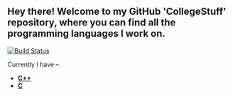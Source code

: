 Hey there! Welcome to my GitHub 'CollegeStuff' repository, where you can find all the programming languages I work on.
---

[![Build Status](https://travis-ci.org/crazyuploader/CollegeStuff.svg?branch=master)](https://travis-ci.org/crazyuploader/CollegeStuff)

Currently I have –

* <b>[C++](/programs/cpp)</b>
* <b>[C](/programs/c)</b>
